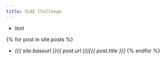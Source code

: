 ```yaml
---
title: SLAE Challenge
---
```


- *text*

{% for post in site.posts %}
- *({{ site.baseurl }}{{ post.url }})[{{ post.title }}]*
{% endfor %}
